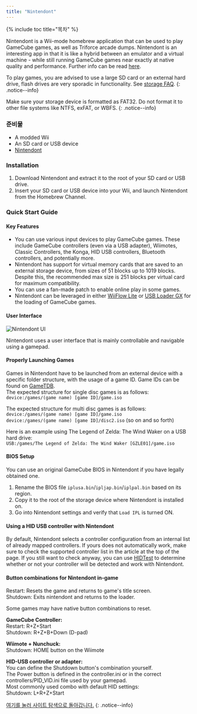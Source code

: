 ```yaml
---
title: "Nintendont"
---
```


{% include toc title="목차" %}

Nintendont is a Wii-mode homebrew application that can be used to play GameCube games, as well as Triforce arcade dumps. Nintendont is an interesting app in that it is like a hybrid between an emulator and a virtual machine - while still running GameCube games near exactly at native quality and performance. Further info can be read [here](https://gbatemp.net/threads/nintendont.349258/).

To play games, you are advised to use a large SD card or an external hard drive, flash drives are very sporadic in functionality. See [storage FAQ](faq).
{: .notice--info}

Make sure your storage device is formatted as FAT32. Do not format it to other file systems like NTFS, exFAT, or WBFS.
{: .notice--info}

### 준비물

* A modded Wii
* An SD card or USB device
* [Nintendont](https://oscwii.org/library/app/Nintendont)

### Installation
1. Download Nintendont and extract it to the root of your SD card or USB drive.
1. Insert your SD card or USB device into your Wii, and launch Nintendont from the Homebrew Channel.

### Quick Start Guide

#### Key Features

+ You can use various input devices to play GameCube games. These include GameCube controllers (even via a USB adapter), Wiimotes, Classic Controllers, the Konga, HID USB controllers, Bluetooth controllers, and potentially more.
+ Nintendont has support for virtual memory cards that are saved to an external storage device, from sizes of 51 blocks up to 1019 blocks. Despite this, the recommended max size is 251 blocks per virtual card for maximum compatibility.
+ You can use a fan-made patch to enable online play in some games.
+ Nintendont can be leveraged in either [WiiFlow Lite](usb-loaders#wiiflow-lite) or [USB Loader GX](usb-loaders#usb-loader-gx) for the loading of GameCube games.

#### User Interface

![Nintendont UI](/images/usb-loaders/nintendont-ui.png)

Nintendont uses a user interface that is mainly controllable and navigable using a gamepad.

#### Properly Launching Games

Games in Nintendont have to be launched from an external device with a specific folder structure, with the usage of a game ID. Game IDs can be found on [GameTDB](https://www.gametdb.com).<br> The expected structure for single disc games is as follows:<br> `device:/games/(game name) [game ID]/game.iso`

The expected structure for multi disc games is as follows:<br> `device:/games/(game name) [game ID]/game.iso`<br> `device:/games/(game name) [game ID]/disc2.iso` (so on and so forth)

Here is an example using The Legend of Zelda: The Wind Waker on a USB hard drive:<br> `USB:/games/The Legend of Zelda: The Wind Waker [GZLE01]/game.iso`

#### BIOS Setup

You can use an original GameCube BIOS in Nintendont if you have legally obtained one.

1. Rename the BIOS file `iplusa.bin`/`ipljap.bin`/`iplpal.bin` based on its region.
1. Copy it to the root of the storage device where Nintendont is installed on.
1. Go into Nintendont settings and verify that `Load IPL` is turned ON.

#### Using a HID USB controller with Nintendont

By default, Nintendont selects a controller configuration from an internal list of already mapped controllers. If yours does not automatically work, make sure to check the supported controller list in the article at the top of the page. If you still want to check anyway, you can use [HIDTest](https://oscwii.org/library/app/HIDTest) to determine whether or not your controller will be detected and work with Nintendont.

#### Button combinations for Nintendont in-game

Restart: Resets the game and returns to game's title screen.<br> Shutdown: Exits nintendont and returns to the loader.<br>

Some games may have native button combinations to reset.

**GameCube Controller:**<br> Restart: R+Z+Start<br> Shutdown: R+Z+B+Down (D-pad)

**Wiimote + Nunchuck:**<br> Shutdown: HOME button on the Wiimote

**HID-USB controller or adapter:**<br> You can define the Shutdown button's combination yourself.<br> The Power button is defined in the controller.ini or in the correct controllers/PID_VID.ini file used by your gamepad.<br> Most commonly used combo with default HID settings:<br> Shutdown: L+R+Z+Start

[여기를 눌러 사이트 탐색으로 돌아갑니다.](site-navigation)
{: .notice--info}
